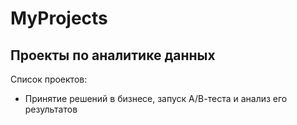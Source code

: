 # MyProjects
## Проекты по аналитике данных
Список проектов: 
- Принятие решений в бизнесе, запуск А/В-теста и анализ его результатов